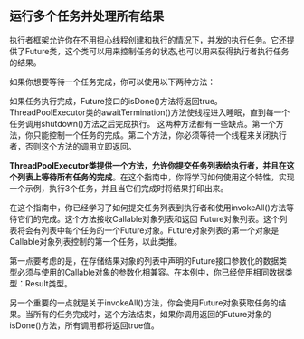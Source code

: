 ## 运行多个任务并处理所有结果
   
执行者框架允许你在不用担心线程创建和执行的情况下，并发的执行任务。它还提供了Future类，这个类可以用来控制任务的状态,也可以用来获得执行者执行任务的结果。

如果你想要等待一个任务完成，你可以使用以下两种方法：

如果任务执行完成，Future接口的isDone()方法将返回true。
ThreadPoolExecutor类的awaitTermination()方法使线程进入睡眠，直到每一个任务调用shutdown()方法之后完成执行。
这两种方法都有一些缺点。第一个方法，你只能控制一个任务的完成。第二个方法，你必须等待一个线程来关闭执行者，否则这个方法的调用立即返回。

**ThreadPoolExecutor类提供一个方法，允许你提交任务列表给执行者，并且在这个列表上等待所有任务的完成**。在这个指南中，你将学习如何使用这个特性，实现一个示例，执行3个任务，并且当它们完成时将结果打印出来。

在这个指南中，你已经学习了如何提交任务列表到执行者和使用invokeAll()方法等待它们的完成。这个方法接收Callable对象列表和返回 Future对象列表。这个列表将会有列表中每个任务的一个Future对象。Future对象列表的第一个对象是Callable对象列表控制的第一个任务，以此类推。

第一点要考虑的是，在存储结果对象的列表中声明的Future接口参数化的数据类型必须与使用的Callable对象的参数化相兼容。在本例中，你已经使用相同数据类型：Result类型。

另一个重要的一点就是关于invokeAll()方法，你会使用Future对象获取任务的结果。当所有的任务完成时，这个方法结束，如果你调用返回的Future对象的isDone()方法，所有调用都将返回true值。